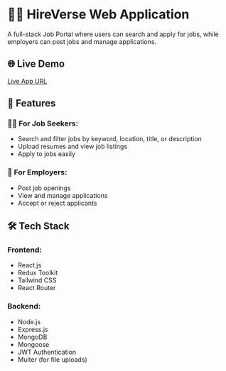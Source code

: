 # 🧑‍💼 HireVerse Web Application

A full-stack Job Portal where users can search and apply for jobs, while employers can post jobs and manage applications.

## 🌐 Live Demo

[Live App URL](https://hireverse-ydxc.onrender.com/)

## 🚀 Features

### 👩‍💼 For Job Seekers:
- Search and filter jobs by keyword, location, title, or description
- Upload resumes and view job listings
- Apply to jobs easily

### 🏢 For Employers:
- Post job openings
- View and manage applications
- Accept or reject applicants

## 🛠️ Tech Stack

### Frontend:
- React.js
- Redux Toolkit
- Tailwind CSS
- React Router

### Backend:
- Node.js
- Express.js
- MongoDB
- Mongoose
- JWT Authentication
- Multer (for file uploads)



